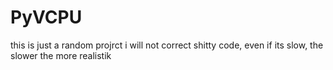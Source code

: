# PyVCPU
this is just a random projrct
i will not correct shitty code, even if its slow, the slower the more realistik